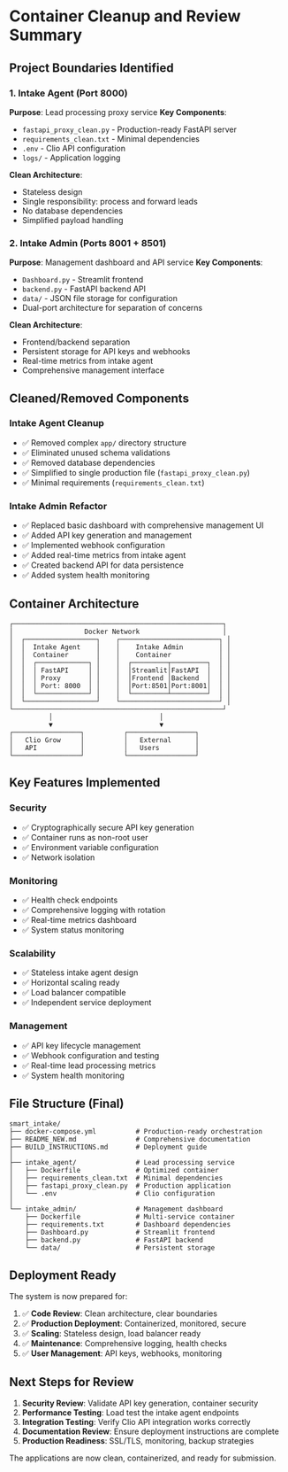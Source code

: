 # Container Cleanup and Review Summary

## Project Boundaries Identified

### 1. Intake Agent (Port 8000)
**Purpose**: Lead processing proxy service
**Key Components**:
- `fastapi_proxy_clean.py` - Production-ready FastAPI server
- `requirements_clean.txt` - Minimal dependencies 
- `.env` - Clio API configuration
- `logs/` - Application logging

**Clean Architecture**:
- Stateless design
- Single responsibility: process and forward leads
- No database dependencies
- Simplified payload handling

### 2. Intake Admin (Ports 8001 + 8501) 
**Purpose**: Management dashboard and API service
**Key Components**:
- `Dashboard.py` - Streamlit frontend
- `backend.py` - FastAPI backend API
- `data/` - JSON file storage for configuration
- Dual-port architecture for separation of concerns

**Clean Architecture**:
- Frontend/backend separation
- Persistent storage for API keys and webhooks
- Real-time metrics from intake agent
- Comprehensive management interface

## Cleaned/Removed Components

### Intake Agent Cleanup
- ✅ Removed complex `app/` directory structure
- ✅ Eliminated unused schema validations
- ✅ Removed database dependencies  
- ✅ Simplified to single production file (`fastapi_proxy_clean.py`)
- ✅ Minimal requirements (`requirements_clean.txt`)

### Intake Admin Refactor
- ✅ Replaced basic dashboard with comprehensive management UI
- ✅ Added API key generation and management
- ✅ Implemented webhook configuration
- ✅ Added real-time metrics from intake agent
- ✅ Created backend API for data persistence
- ✅ Added system health monitoring

## Container Architecture

```
┌─────────────────────────────────────────────────────┐
│                  Docker Network                     │
│  ┌──────────────────┐    ┌─────────────────────────┐ │
│  │  Intake Agent    │    │    Intake Admin         │ │
│  │  Container       │    │    Container            │ │
│  │  ┌─────────────┐ │    │  ┌─────────┬─────────┐  │ │
│  │  │ FastAPI     │ │    │  │Streamlit│FastAPI  │  │ │
│  │  │ Proxy       │ │    │  │Frontend │Backend  │  │ │
│  │  │ Port: 8000  │ │    │  │Port:8501│Port:8001│  │ │
│  │  └─────────────┘ │    │  └─────────┴─────────┘  │ │
│  └──────────────────┘    └─────────────────────────┘ │
└─────────────────────────────────────────────────────┘
          │                           │
          ▼                           ▼
┌─────────────────┐          ┌─────────────────┐
│   Clio Grow     │          │   External      │
│   API           │          │   Users         │
└─────────────────┘          └─────────────────┘
```

## Key Features Implemented

### Security
- ✅ Cryptographically secure API key generation
- ✅ Container runs as non-root user
- ✅ Environment variable configuration
- ✅ Network isolation

### Monitoring  
- ✅ Health check endpoints
- ✅ Comprehensive logging with rotation
- ✅ Real-time metrics dashboard
- ✅ System status monitoring

### Scalability
- ✅ Stateless intake agent design
- ✅ Horizontal scaling ready
- ✅ Load balancer compatible
- ✅ Independent service deployment

### Management
- ✅ API key lifecycle management
- ✅ Webhook configuration and testing
- ✅ Real-time lead processing metrics
- ✅ System health monitoring

## File Structure (Final)

```
smart_intake/
├── docker-compose.yml          # Production-ready orchestration
├── README_NEW.md               # Comprehensive documentation
├── BUILD_INSTRUCTIONS.md       # Deployment guide
│
├── intake_agent/               # Lead processing service
│   ├── Dockerfile              # Optimized container
│   ├── requirements_clean.txt  # Minimal dependencies
│   ├── fastapi_proxy_clean.py  # Production application
│   └── .env                    # Clio configuration
│
└── intake_admin/               # Management dashboard  
    ├── Dockerfile              # Multi-service container
    ├── requirements.txt        # Dashboard dependencies
    ├── Dashboard.py            # Streamlit frontend
    ├── backend.py              # FastAPI backend
    └── data/                   # Persistent storage
```

## Deployment Ready

The system is now prepared for:

1. ✅ **Code Review**: Clean architecture, clear boundaries
2. ✅ **Production Deployment**: Containerized, monitored, secure
3. ✅ **Scaling**: Stateless design, load balancer ready
4. ✅ **Maintenance**: Comprehensive logging, health checks
5. ✅ **User Management**: API keys, webhooks, monitoring

## Next Steps for Review

1. **Security Review**: Validate API key generation, container security
2. **Performance Testing**: Load test the intake agent endpoints
3. **Integration Testing**: Verify Clio API integration works correctly
4. **Documentation Review**: Ensure deployment instructions are complete
5. **Production Readiness**: SSL/TLS, monitoring, backup strategies

The applications are now clean, containerized, and ready for submission.

